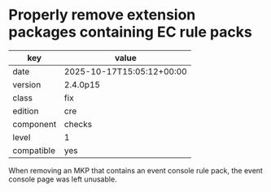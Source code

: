 [//]: # (werk v2)
# Properly remove extension packages containing EC rule packs

key        | value
---------- | ---
date       | 2025-10-17T15:05:12+00:00
version    | 2.4.0p15
class      | fix
edition    | cre
component  | checks
level      | 1
compatible | yes

When removing an MKP that contains an event console rule pack,
the event console page was left unusable.
